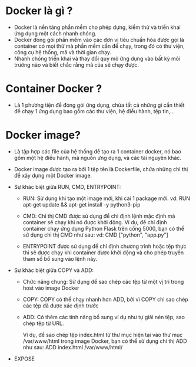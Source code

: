 # Docker là gì ?
- Docker là nền tảng phần mềm cho phép dựng, kiểm thử và triển khai ứng dụng một cách nhanh chóng. 
- Docker đóng gói phần mềm vào các đơn vị tiêu chuẩn hóa được gọi là container có mọi thứ mà phần mềm cần để chạy, trong đó có thư viện, công cụ hệ thống, mã và thời gian chạy. 
- Nhanh chóng triển khai và thay đổi quy mô ứng dụng vào bất kỳ môi trường nào và biết chắc rằng mã của sẽ chạy được.


# Container Docker ?
- Là 1 phương tiện để đóng gói ứng dụng, chứa tất cả những gì cần thiết để chạy 1 ứng dụng bao gồm các thư viện, hệ điều hành, tệp tin,...

# Docker image?
- Là tập hợp các file của hệ thống để tạo ra 1 container docker, nó bao gồm một hệ điều hành, mã nguồn ứng dụng, và các tài nguyên khác.
- Docker image được tạo ra bởi 1 tệp tên là Dockerfile, chứa những chỉ thị để xây dựng một Docker image.
 
- Sự khác biệt giữa RUN, CMD, ENTRYPOINT:
    + RUN: Sử dụng khi tạo một image mới, khi cài 1 package mới.
        vd: RUN apt-get update && apt-get install -y python3-pip 



    + CMD: Chỉ thị CMD được sử dụng để chỉ định lệnh mặc định mà container sẽ chạy khi nó được khởi động. Ví dụ, để chỉ định container chạy ứng dụng Python Flask trên cổng 5000, bạn có thể sử dụng chỉ thị CMD như sau:
        vd: CMD ["python", "app.py"]



    + ENTRYPOINT được sử dụng để chỉ định chương trình hoặc tệp thực thi sẽ được chạy khi container được khởi động và cho phép truyền tham số bổ sung vào lệnh này.

- Sự khác biệt giữa COPY và ADD:
    + Chức năng chung: Sử dụng để sao chép các tệp từ một vị trí trong host vào image Docker
    + COPY: COPY có thể chạy nhanh hơn ADD, bởi vì COPY chỉ sao chép các tệp đã được xác định trước
    + ADD: Có thêm các tính năng bổ sung ví dụ như tự giải nén tệp, sao chép tệp từ URL.

        Ví dụ, để sao chép tệp index.html từ thư mục hiện tại vào thư mục /var/www/html trong image Docker, bạn có thể sử dụng chỉ thị ADD như sau: ADD index.html /var/www/html/

- EXPOSE